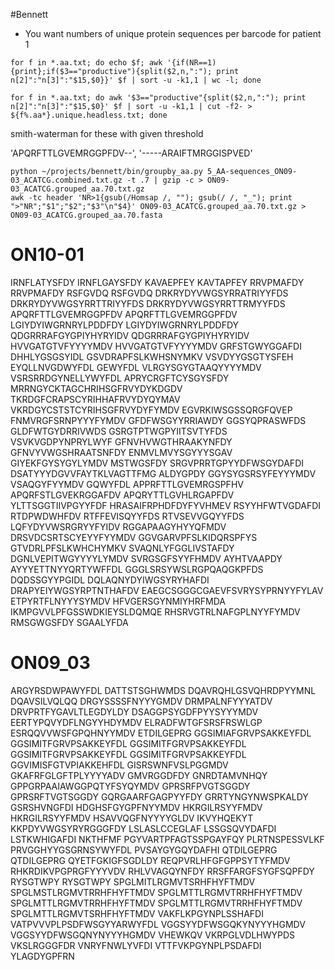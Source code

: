 #Bennett

+ You want numbers of unique protein sequences per barcode for patient 1

```
for f in *.aa.txt; do echo $f; awk '{if(NR==1){print};if($3=="productive"){split($2,n,":"); print n[2]":"n[3]":"$15,$0}}' $f | sort -u -k1,1 | wc -l; done
```

```
for f in *.aa.txt; do awk '$3=="productive"{split($2,n,":"); print n[2]":"n[3]":"$15,$0}' $f | sort -u -k1,1 | cut -f2- > ${f%.aa*}.unique.headless.txt; done
```

smith-waterman for these with given threshold

'APQRFTTLGVEMRGGPFDV--',
'-----ARAIFTMRGGISPVED'

```
python ~/projects/bennett/bin/groupby_aa.py 5_AA-sequences_ON09-03_ACATCG.combined.txt.gz -t .7 | gzip -c > ON09-03_ACATCG.grouped_aa.70.txt.gz
awk -tc header 'NR>1{gsub(/Homsap /, ""); gsub(/ /, "_"); print ">"NR";"$1";"$2";"$3"\n"$4}' ON09-03_ACATCG.grouped_aa.70.txt.gz > ON09-03_ACATCG.grouped_aa.70.fasta
```

ON10-01
================================================================================
IRNFLATYSFDY
IRNFLGAYSFDY
KAVAEPFEY
KAVTAPFEY
RRVPMAFDY
RRVPMAFDY
RSFGVDQ
RSFGVDQ
DRKRYDYVWGSYRRATRIYYFDS
DRKRYDYVWGSYRRTTRIYYFDS
DRKRYDYVWGSYRRTTRMYYFDS
APQRFTTLGVEMRGGPFDV
APQRFTTLGVEMRGGPFDV
LGIYDYIWGRNRYLPDDFDY
LGIYDYIWGRNRYLPDDFDY
QDGRRRAFGYGPIYHYRYIDV
QDGRRRAFGYGPIYHYRYIDV
HVVGATGTVFYYYYMDV
HVVGATGTVFYYYYMDV
GRFSTGWYGGAFDI
DHHLYGSGSYIDL
GSVDRAPFSLKWHSNYMKV
VSVDYYGSGTYSFEH
EYQLLNVGDWYFDL
GEWYFDL
VLRGYSGYGTAAQYYYYMDV
VSRSRRDGYNELLYWYFDL
APRYCRGFTCYSGYSFDY
MRRNGYCKTAGCHRIHSGFRVYDYKDGDV
TKRDGFCRAPSCYRIHHAFRVYDYQYMAV
VKRDGYCSTSTCYRIHSGFRVYDYFYMDV
EGVRKIWSGSSQRGFQVEP
FNMVRGFSRNPYYYFYMDV
GFDFWSGYYRRIAWDY
GGSYQPRASWFDS
GLDFWTGYDRRIVWDS
GSRGTPTWGPYIITSVTYFDS
VSVKVGDPYNPRYLWYF
GFNVHVWGTHRAAKYNFDY
GFNVYVWGSHRAATSNFDY
ENMVLMVYSGYYYSGAV
GIYEKFGYSYGYLYMDV
MSTWGSFDY
SRGVPRRTGPYYDFWSGYDAFDI
DSATYYYDGVVFAYTKLVAGTTFMG
ALDYGPDY
GGYSYGSRSYFEYYYMDV
VSAQGYFYYMDV
GQWYFDL
APPRFTTLGVEMRGSPFHV
APQRFSTLGVEKRGGAFDV
APQRYTTLGVHLRGAPFDV
YLTTSGGTIIVPGYYFDF
HRASAIFRPHDFDYFYVHMEV
RSYYHFWTVGDAFDI
RTDPWDWHFDV
RTFFEVISQYYFDS
RTVSEVVGQYYFDS
LQFYDYVWSRGRYYFYIDV
RGGAPAAGYHYYQFMDV
DRSVDCSRTSCYEYYFYYMDV
GGVGARVPFSLKIDQRSPFYS
GTVDRLPFSLKWHCHYMKV
SVAQNLYFGGLIVSTAFDY
DGNLVEPITWGYYYYLYMDV
SVRGSGFSYYFHMDV
AYHTVAAPDY
AYYYETTNYYQRTYWFFDL
GGGLSRSYWSLRGPQAQGKPFDS
DQDSSGYYPGIDL
DQLAQNYDYIWGSYRYHAFDI
DRAPYEIYWGSYRPTNTHAFDV
EAEGCSGGGCGAEVFSVRYSYPRNYYFYLAV
ETPYRTFLNYYYSYMDV
HFVGERSGYNMIYHRFMDA
IKMPGVVLPFGSSWDKIEYSLDQMQE
RHSRVGTRLNAFGPLNYYFYMDV
RMSGWGSFDY
SGAALYFDA

ON09_03
================================================================================
ARGYRSDWPAWYFDL
DATTSTSGHWMDS
DQAVRQHLGSVQHRDPYYMNL
DQAVSILVQLQQ
DRGYSSSSFNYYYGMDV
DRMPALNFYYYATDV
DRVPRTFYGAVLTLEGDYLDY
DSAGGPSYGDFPYYSYYYMDV
EERTYPQVYDFLNGYYHDYMDV
ELRADFWTGFSRSFRSWLGP
ESRQQVVWSFGPQHNYYMDV
ETDILGEPRG
GGSIMIAFGRVPSAKKEYFDL
GGSIMITFGRVPSAKKEYFDL
GGSIMITFGRVPSAKKEYFDL
GGSIMITFGRVPSAKKEYFDL
GGSIMITFGRVPSAKKEYFDL
GGVIMISFGTVPIAKKEHFDL
GISRSWNFVSLPGGMDV
GKAFRFGLGFTPLYYYYADV
GMVRGGDFDY
GNRDTAMVNHQY
GPPGRPAAIAWGGPQTYFSYQYMDV
GPRSRFPVGTSGGDY
GPRSRFTVGTSGGDY
GQRGAARFGAGPYYFDY
GRRTYNGYNWSPKALDY
GSRSHVNGFDI
HDGHSFGYGPFNYYMDV
HKRGILRSYYFMDV
HKRGILRSYYFMDV
HSAVVQGFNYYYYGLDV
IKVYHQEKYT
KKPDYVWGSYRYRGGGFDY
LSLASLCCEGLAF
LSSGSQVYDAFDI
LSTKWHIGAFDI
NKTHFMF
PGYVARTPFAGTSSPGAYFQY
PLRTNSPESSVLKF
PRVGGHYYGSGRNSYWYFDL
PVSAYGYGQYDAFHI
QTDILGEPRG
QTDILGEPRG
QYETFGKIGFSGDLDY
REQPVRLHFGFGPPSYTYFMDV
RHKRDIKVPGPRGFYYYVDV
RHLVVAGQYNFDY
RRSFFARGFSYGFSQPFDY
RYSGTWPY
RYSGTWPY
SPGLMITLRGMVTSRHFHYFTMDV
SPGLMSTLRGMVTRRHFHYFTMDV
SPGLMTTLRGMVTRRHFHYFTMDV
SPGLMTTLRGMVTRRHFHYFTMDV
SPGLMTTLRGMVTRRHFHYFTMDV
SPGLMTTLRGMVTSRHFHYFTMDV
VAKFLKPGYNPLSSHAFDI
VATPVVVPLPSDFWSGYYARWYFDL
VGGSYYDFWSGQKYNYYYHGMDV
VGGSYYDFWSGQNYNYYYHGMDV
VHEWKQV
VKRPGLVDLHWYPDS
VKSLRGGGFDR
VNRYFNWLYVFDI
VTTFVKPGYNPLPSDAFDI
YLAGDYGPFRN
